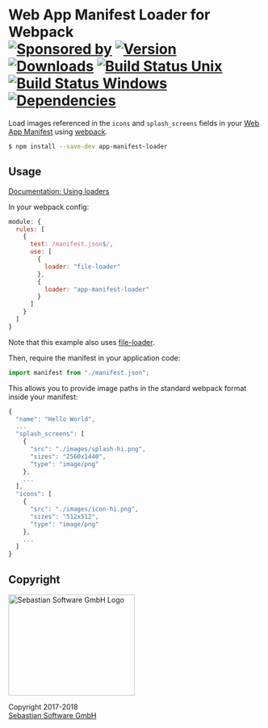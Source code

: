 # Web App Manifest Loader for Webpack<br/>[![Sponsored by][sponsor-img]][sponsor] [![Version][npm-version-img]][npm] [![Downloads][npm-downloads-img]][npm] [![Build Status Unix][travis-img]][travis] [![Build Status Windows][appveyor-img]][appveyor] [![Dependencies][deps-img]][deps]

[sponsor-img]: https://img.shields.io/badge/Sponsored%20by-Sebastian%20Software-692446.svg
[sponsor]: https://www.sebastian-software.de
[deps]: https://david-dm.org/sebastian-software/app-manifest-loader
[deps-img]: https://david-dm.org/sebastian-software/app-manifest-loader.svg
[npm]: https://www.npmjs.com/package/app-manifest-loader
[npm-downloads-img]: https://img.shields.io/npm/dm/app-manifest-loader.svg
[npm-version-img]: https://img.shields.io/npm/v/app-manifest-loader.svg
[travis-img]: https://img.shields.io/travis/sebastian-software/app-manifest-loader/master.svg?branch=master&label=unix%20build
[appveyor-img]: https://img.shields.io/appveyor/ci/swernerx/app-manifest-loader/master.svg?label=windows%20build
[travis]: https://travis-ci.org/sebastian-software/app-manifest-loader
[appveyor]: https://ci.appveyor.com/project/swernerx/app-manifest-loader/branch/master

Load images referenced in the `icons` and `splash_screens` fields in your [Web App Manifest](http://www.w3.org/TR/appmanifest/) using [webpack](https://github.com/webpack/webpack).

```bash
$ npm install --save-dev app-manifest-loader
```

## Usage

[Documentation: Using loaders](https://webpack.js.org/concepts/loaders/#using-loaders)

In your webpack config:

```js
module: {
  rules: [
    {
      test: /manifest.json$/,
      use: [
        {
          loader: "file-loader"
        },
        {
          loader: "app-manifest-loader"
        }
      ]
    }
  ]
}
```

Note that this example also uses [file-loader](https://github.com/webpack-contrib/file-loader).

Then, require the manifest in your application code:

```js
import manifest from "./manifest.json";
```

This allows you to provide image paths in the standard webpack format inside your manifest:

```js
{
  "name": "Hello World",
  ...
  "splash_screens": [
    {
      "src": "./images/splash-hi.png",
      "sizes": "2560x1440",
      "type": "image/png"
    },
    ...
  ],
  "icons": [
    {
      "src": "./images/icon-hi.png",
      "sizes": "512x512",
      "type": "image/png"
    },
    ...
  ]
}
```

## Copyright

<img src="https://cdn.rawgit.com/sebastian-software/sebastian-software-brand/3d93746f/sebastiansoftware-en.svg" alt="Sebastian Software GmbH Logo" width="250" height="200"/>

Copyright 2017-2018<br/>[Sebastian Software GmbH](http://www.sebastian-software.de)

